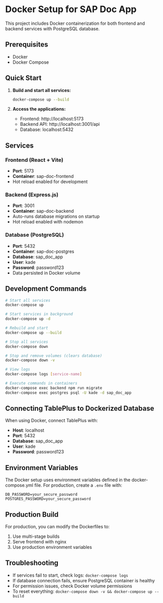 # Docker Setup for SAP Doc App

This project includes Docker containerization for both frontend and backend services with PostgreSQL database.

## Prerequisites

- Docker
- Docker Compose

## Quick Start

1. **Build and start all services:**

   ```bash
   docker-compose up --build
   ```

2. **Access the applications:**
   - Frontend: http://localhost:5173
   - Backend API: http://localhost:3001/api
   - Database: localhost:5432

## Services

### Frontend (React + Vite)

- **Port**: 5173
- **Container**: sap-doc-frontend
- Hot reload enabled for development

### Backend (Express.js)

- **Port**: 3001
- **Container**: sap-doc-backend
- Auto-runs database migrations on startup
- Hot reload enabled with nodemon

### Database (PostgreSQL)

- **Port**: 5432
- **Container**: sap-doc-postgres
- **Database**: sap_doc_app
- **User**: kade
- **Password**: password123
- Data persisted in Docker volume

## Development Commands

```bash
# Start all services
docker-compose up

# Start services in background
docker-compose up -d

# Rebuild and start
docker-compose up --build

# Stop all services
docker-compose down

# Stop and remove volumes (clears database)
docker-compose down -v

# View logs
docker-compose logs [service-name]

# Execute commands in containers
docker-compose exec backend npm run migrate
docker-compose exec postgres psql -U kade -d sap_doc_app
```

## Connecting TablePlus to Dockerized Database

When using Docker, connect TablePlus with:

- **Host**: localhost
- **Port**: 5432
- **Database**: sap_doc_app
- **User**: kade
- **Password**: password123

## Environment Variables

The Docker setup uses environment variables defined in the docker-compose.yml file. For production, create a `.env` file with:

```env
DB_PASSWORD=your_secure_password
POSTGRES_PASSWORD=your_secure_password
```

## Production Build

For production, you can modify the Dockerfiles to:

1. Use multi-stage builds
2. Serve frontend with nginx
3. Use production environment variables

## Troubleshooting

- If services fail to start, check logs: `docker-compose logs`
- If database connection fails, ensure PostgreSQL container is healthy
- For permission issues, check Docker volume permissions
- To reset everything: `docker-compose down -v && docker-compose up --build`

